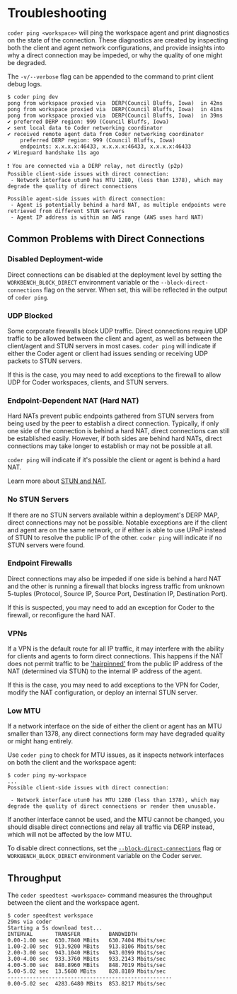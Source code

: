 # Troubleshooting

`coder ping <workspace>` will ping the workspace agent and print diagnostics on
the state of the connection. These diagnostics are created by inspecting both
the client and agent network configurations, and provide insights into why a
direct connection may be impeded, or why the quality of one might be degraded.

The `-v/--verbose` flag can be appended to the command to print client debug
logs.

```console
$ coder ping dev
pong from workspace proxied via  DERP(Council Bluffs, Iowa)  in 42ms
pong from workspace proxied via  DERP(Council Bluffs, Iowa)  in 41ms
pong from workspace proxied via  DERP(Council Bluffs, Iowa)  in 39ms
✔ preferred DERP region: 999 (Council Bluffs, Iowa)
✔ sent local data to Coder networking coordinator
✔ received remote agent data from Coder networking coordinator
    preferred DERP region: 999 (Council Bluffs, Iowa)
    endpoints: x.x.x.x:46433, x.x.x.x:46433, x.x.x.x:46433
✔ Wireguard handshake 11s ago

❗ You are connected via a DERP relay, not directly (p2p)
Possible client-side issues with direct connection:
 - Network interface utun0 has MTU 1280, (less than 1378), which may degrade the quality of direct connections

Possible agent-side issues with direct connection:
 - Agent is potentially behind a hard NAT, as multiple endpoints were retrieved from different STUN servers
 - Agent IP address is within an AWS range (AWS uses hard NAT)
```

## Common Problems with Direct Connections

### Disabled Deployment-wide

Direct connections can be disabled at the deployment level by setting the
`WORKBENCH_BLOCK_DIRECT` environment variable or the `--block-direct-connections`
flag on the server. When set, this will be reflected in the output of
`coder ping`.

### UDP Blocked

Some corporate firewalls block UDP traffic. Direct connections require UDP
traffic to be allowed between the client and agent, as well as between the
client/agent and STUN servers in most cases. `coder ping` will indicate if
either the Coder agent or client had issues sending or receiving UDP packets to
STUN servers.

If this is the case, you may need to add exceptions to the firewall to allow UDP
for Coder workspaces, clients, and STUN servers.

### Endpoint-Dependent NAT (Hard NAT)

Hard NATs prevent public endpoints gathered from STUN servers from being used by
the peer to establish a direct connection. Typically, if only one side of the
connection is behind a hard NAT, direct connections can still be established
easily. However, if both sides are behind hard NATs, direct connections may take
longer to establish or may not be possible at all.

`coder ping` will indicate if it's possible the client or agent is behind a hard
NAT.

Learn more about [STUN and NAT](./stun.md).

### No STUN Servers

If there are no STUN servers available within a deployment's DERP MAP, direct
connections may not be possible. Notable exceptions are if the client and agent
are on the same network, or if either is able to use UPnP instead of STUN to
resolve the public IP of the other. `coder ping` will indicate if no STUN
servers were found.

### Endpoint Firewalls

Direct connections may also be impeded if one side is behind a hard NAT and the
other is running a firewall that blocks ingress traffic from unknown 5-tuples
(Protocol, Source IP, Source Port, Destination IP, Destination Port).

If this is suspected, you may need to add an exception for Coder to the
firewall, or reconfigure the hard NAT.

### VPNs

If a VPN is the default route for all IP traffic, it may interfere with the
ability for clients and agents to form direct connections. This happens if the
NAT does not permit traffic to be
['hairpinned'](./stun.md#3-direct-connections-with-vpn-and-nat-hairpinning) from
the public IP address of the NAT (determined via STUN) to the internal IP
address of the agent.

If this is the case, you may need to add exceptions to the VPN for Coder, modify
the NAT configuration, or deploy an internal STUN server.

### Low MTU

If a network interface on the side of either the client or agent has an MTU
smaller than 1378, any direct connections form may have degraded quality or
might hang entirely.

Use `coder ping` to check for MTU issues, as it inspects
network interfaces on both the client and the workspace agent:

```console
$ coder ping my-workspace
...
Possible client-side issues with direct connection:

 - Network interface utun0 has MTU 1280 (less than 1378), which may degrade the quality of direct connections or render them unusable.
```

If another interface cannot be used, and the MTU cannot be changed, you should
disable direct connections and relay all traffic via DERP instead, which
will not be affected by the low MTU.

To disable direct connections, set the
[`--block-direct-connections`](../../reference/cli/server.md#--block-direct-connections)
flag or `WORKBENCH_BLOCK_DIRECT` environment variable on the Coder server.

## Throughput

The `coder speedtest <workspace>` command measures the throughput between the
client and the workspace agent.

```console
$ coder speedtest workspace
29ms via coder
Starting a 5s download test...
INTERVAL       TRANSFER         BANDWIDTH
0.00-1.00 sec  630.7840 MBits   630.7404 Mbits/sec
1.00-2.00 sec  913.9200 MBits   913.8106 Mbits/sec
2.00-3.00 sec  943.1040 MBits   943.0399 Mbits/sec
3.00-4.00 sec  933.3760 MBits   933.2143 Mbits/sec
4.00-5.00 sec  848.8960 MBits   848.7019 Mbits/sec
5.00-5.02 sec  13.5680 MBits    828.8189 Mbits/sec
----------------------------------------------------
0.00-5.02 sec  4283.6480 MBits  853.8217 Mbits/sec
```
